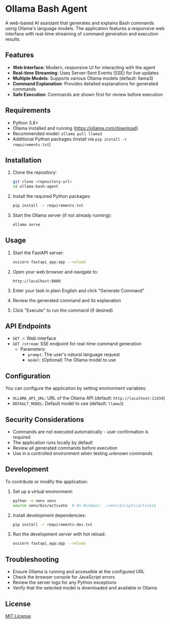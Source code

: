 # Ollama Bash Agent

A web-based AI assistant that generates and explains Bash commands using Ollama's language models. The application features a responsive web interface with real-time streaming of command generation and execution results.

## Features

- **Web Interface**: Modern, responsive UI for interacting with the agent
- **Real-time Streaming**: Uses Server-Sent Events (SSE) for live updates
- **Multiple Models**: Supports various Ollama models (default: llama3)
- **Command Explanation**: Provides detailed explanations for generated commands
- **Safe Execution**: Commands are shown first for review before execution

## Requirements

- Python 3.8+
- Ollama installed and running (https://ollama.com/download)
- Recommended model: `ollama pull llama3`
- Additional Python packages (install via `pip install -r requirements.txt`)

## Installation

1. Clone the repository:
   ```bash
   git clone <repository-url>
   cd ollama-bash-agent
   ```

2. Install the required Python packages:
   ```bash
   pip install -r requirements.txt
   ```

3. Start the Ollama server (if not already running):
   ```bash
   ollama serve
   ```

## Usage

1. Start the FastAPI server:
   ```bash
   uvicorn fastapi_app:app --reload
   ```

2. Open your web browser and navigate to:
   ```
   http://localhost:8000
   ```

3. Enter your task in plain English and click "Generate Command"

4. Review the generated command and its explanation

5. Click "Execute" to run the command (if desired)

## API Endpoints

- `GET /`: Web interface
- `GET /stream`: SSE endpoint for real-time command generation
  - Parameters:
    - `prompt`: The user's natural language request
    - `model`: (Optional) The Ollama model to use

## Configuration

You can configure the application by setting environment variables:

- `OLLAMA_API_URL`: URL of the Ollama API (default: `http://localhost:11434`)
- `DEFAULT_MODEL`: Default model to use (default: `llama3`)

## Security Considerations

- Commands are not executed automatically - user confirmation is required
- The application runs locally by default
- Review all generated commands before execution
- Use in a controlled environment when testing unknown commands

## Development

To contribute or modify the application:

1. Set up a virtual environment:
   ```bash
   python -m venv venv
   source venv/bin/activate  # On Windows: .\venv\Scripts\activate
   ```

2. Install development dependencies:
   ```bash
   pip install -r requirements-dev.txt
   ```

3. Run the development server with hot reload:
   ```bash
   uvicorn fastapi_app:app --reload
   ```

## Troubleshooting

- Ensure Ollama is running and accessible at the configured URL
- Check the browser console for JavaScript errors
- Review the server logs for any Python exceptions
- Verify that the selected model is downloaded and available in Ollama

## License

[MIT License](LICENSE)
